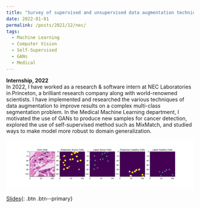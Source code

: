 ```yaml
---
title: "Survey of supervised and unsupervised data augmentation techniques in cancer cell nucleus detection for Deep Learning"
date: 2022-01-01
permalink: /posts/2021/12/nec/
tags:
  - Machine Learning
  - Computer Vision
  - Self-Supervised
  - GANs
  - Medical
---
```


**Internship, 2022**<br> In 2022, I have worked  as a research & software intern at NEC Laboratories in Princeton, a brilliant research company along with world-renowned scientists. I have implemented and researched the various techniques of data augmentation to improve results on a complex multi-class segmentation problem. In the Medical Machine Learning department, I motivated the use of GANs to produce new samples for cancer detection, explored the use of self-supervised method such as MixMatch, and studied ways to make model more robust to domain generalization.

<img src='/images/cell.png'>

[Slides](/files/slides_nec.pdf){: .btn .btn--primary} 